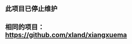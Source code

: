 <h2>此项目已停止维护</h2>
<h2>相同的项目：<a href='https://github.com/xland/xiangxuema'>https://github.com/xland/xiangxuema</a></h2>
